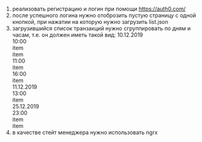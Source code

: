 1) реализовать регистрацию и логин при помощи https://auth0.com/
2) после успешного логина нужно отоброзить пустую страницу с одной кнопкой, при нажатии на которую нужно загрузить list.json
3) загрузившийся список транзакций нужно сгруппировать по дням и часам, т.е. он должен иметь такой вид:
10.12.2019  
 10:00  
  item  
  item  
 11:00  
  item  
 16:00  
  item  
11.12.2019  
 13:00  
  item  
25.12.2019  
 23:00  
  item  
  item  
4) в качестве стейт менеджера нужно использовать ngrx
